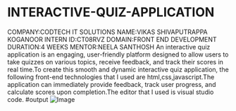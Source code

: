 # INTERACTIVE-QUIZ-APPLICATION
COMPANY:CODTECH IT SOLUTIONS
NAME:VIKAS SHIVAPUTRAPPA KOGANOOR
INTERN ID:CT08RVZ
DOMAIN:FRONT END DEVELOPMENT
DURATION:4 WEEKS
MENTOR:NEELA SANTHOSH
An interactive quiz application is an engaging, user-friendly platform designed to allow users to take quizzes on various topics, receive feedback, and track their scores in real time.To create this smooth and dynamic interactive quiz application, the following front-end technologies that I used are html,css,javascript.The application can immediately provide feedback, track user progress, and calculate scores upon completion.The editor that I used is visual studio code.
#output
![Image](https://github.com/user-attachments/assets/95299098-138a-4e3b-b732-087847fa8109)
